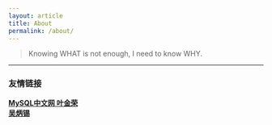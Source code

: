 ```yaml
---
layout: article
title: About
permalink: /about/
---
```


> Knowing WHAT is not enough, I need to know WHY.

---
### 友情链接
[**MySQL中文网 叶金荣**](http://imysql.com/)    
[**吴炳锡**](http://wubx.net/)
